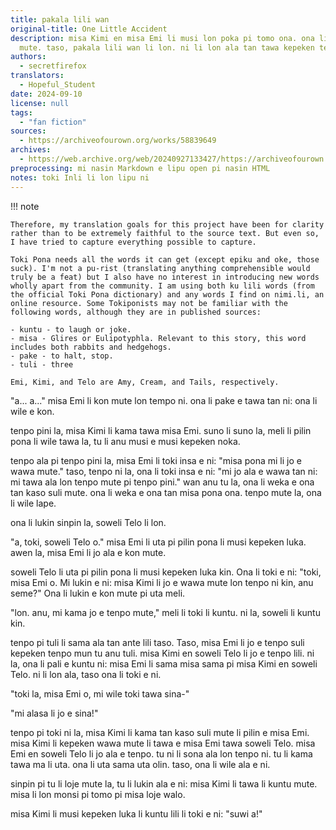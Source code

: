 ```yaml
---
title: pakala lili wan
original-title: One Little Accident
description: misa Kimi en misa Emi li musi lon poka pi tomo ona. ona li lukin li kute
  mute. taso, pakala lili wan li lon. ni li lon ala tan tawa kepeken tenpo lili.
authors:
  - secretfirefox
translators:
  - Hopeful_Student
date: 2024-09-10
license: null
tags:
  - "fan fiction"
sources:
  - https://archiveofourown.org/works/58839649
archives:
  - https://web.archive.org/web/20240927133427/https://archiveofourown.org/works/58839649
preprocessing: mi nasin Markdown e lipu open pi nasin HTML
notes: toki Inli li lon lipu ni
---
```


!!! note

    Therefore, my translation goals for this project have been for clarity rather than to be extremely faithful to the source text. But even so, I have tried to capture everything possible to capture.

    Toki Pona needs all the words it can get (except epiku and oke, those suck). I'm not a pu-rist (translating anything comprehensible would truly be a feat) but I also have no interest in introducing new words wholly apart from the community. I am using both ku lili words (from the official Toki Pona dictionary) and any words I find on nimi.li, an online resource. Some Tokiponists may not be familiar with the following words, although they are in published sources:

    - kuntu - to laugh or joke.
    - misa - Glires or Eulipotyphla. Relevant to this story, this word includes both rabbits and hedgehogs.
    - pake - to halt, stop.
    - tuli - three

    Emi, Kimi, and Telo are Amy, Cream, and Tails, respectively.

"a... a..." misa Emi li kon mute lon tempo ni. ona li pake e tawa tan ni: ona li wile e kon.

tenpo pini la, misa Kimi li kama tawa misa Emi. suno li suno la, meli li pilin pona li wile tawa la, tu li anu musi e musi kepeken noka.

tenpo ala pi tenpo pini la, misa Emi li toki insa e ni: "misa pona mi li jo e wawa mute." taso, tenpo ni la, ona li toki insa e ni: "mi jo ala e wawa tan ni: mi tawa ala lon tenpo mute pi tenpo pini." wan anu tu la, ona li weka e ona tan kaso suli mute. ona li weka e ona tan misa pona ona. tenpo mute la, ona li wile lape.

ona li lukin sinpin la, soweli Telo li lon.

"a, toki, soweli Telo o." misa Emi li uta pi pilin pona li musi kepeken luka. awen la, misa Emi li jo ala e kon mute.

soweli Telo li uta pi pilin pona li musi kepeken luka kin. Ona li toki e ni: "toki, misa Emi o. Mi lukin e ni: misa Kimi li jo e wawa mute lon tenpo ni kin, anu seme?" Ona li lukin e kon mute pi uta meli.

"lon. anu, mi kama jo e tenpo mute," meli li toki li kuntu. ni la, soweli li kuntu kin.

tenpo pi tuli li sama ala tan ante lili taso. Taso, misa Emi li jo e tenpo suli kepeken tenpo mun tu anu tuli. misa Kimi en soweli Telo li jo e tenpo lili. ni la, ona li pali e kuntu ni: misa Emi li sama misa sama pi misa Kimi en soweli Telo. ni li lon ala, taso ona li toki e ni.

"toki la, misa Emi o, mi wile toki tawa sina-"

"mi alasa li jo e sina!"

tenpo pi toki ni la, misa Kimi li kama tan kaso suli mute li pilin e misa Emi. misa Kimi li kepeken wawa mute li tawa e misa Emi tawa soweli Telo. misa Emi en soweli Telo li jo ala e tenpo. tu ni li sona ala lon tenpo ni. tu li kama tawa ma li uta. ona li uta sama uta olin. taso, ona li wile ala e ni.

sinpin pi tu li loje mute la, tu li lukin ala e ni: misa Kimi li tawa li kuntu mute. misa li lon monsi pi tomo pi misa loje walo.

misa Kimi li musi kepeken luka li kuntu lili li toki e ni: "suwi a!"